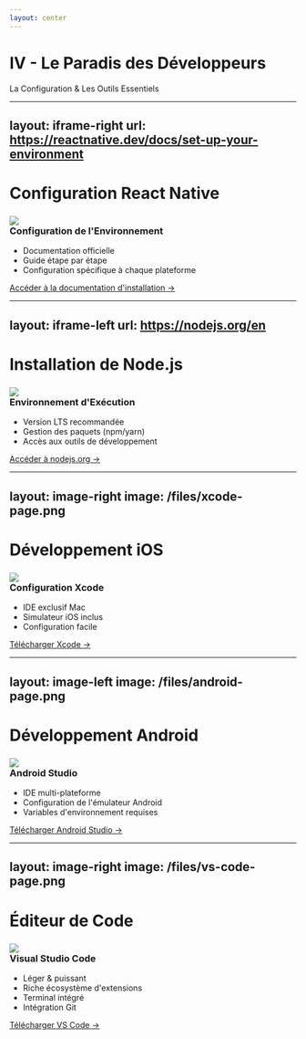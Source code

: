 ```yaml
---
layout: center
---
```


<div class="text-center">
  <h1 class="text-5xl font-bold mb-4 bg-gradient-to-r from-green-600 to-blue-500 bg-clip-text text-transparent">
   IV - Le Paradis des Développeurs
  </h1>
  <p class="text-xl text-gray-600">La Configuration & Les Outils Essentiels</p>
</div>

---
layout: iframe-right
url: https://reactnative.dev/docs/set-up-your-environment
---

<SectionTitle title="IV - Le Paradis des Développeurs"/>

<div class="flex flex-col gap-6">
  <h1 class="text-4xl font-bold">Configuration React Native</h1>
  <div class="text-xl leading-relaxed text-gray-700">
    <h3 class="font-bold mb-4 flex items-center gap-2">
      <div class="w-8 h-8">
        <img src="/images/react-native.svg" class="w-full h-full" />
      </div>
      Configuration de l'Environnement
    </h3>
    <ul class="space-y-2">
      <li>Documentation officielle</li>
      <li>Guide étape par étape</li>
      <li>Configuration spécifique à chaque plateforme</li>
    </ul>
    <div class="mt-4">
      <a href="https://reactnative.dev/docs/set-up-your-environment" class="text-blue-500 hover:text-blue-700 underline">
        Accéder à la documentation d'installation →
      </a>
    </div>
  </div>
</div>

---
layout: iframe-left
url: https://nodejs.org/en
---

<SectionTitle position="right" title="IV - Le Paradis des Développeurs"/>

<div class="flex flex-col gap-6">
  <h1 class="text-4xl font-bold">Installation de Node.js</h1>
  <div class="text-xl leading-relaxed text-gray-700">
    <h3 class="font-bold mb-4 flex items-center gap-2">
      <div class="w-8 h-8">
        <img src="/images/nodejs.svg" class="w-full h-full" />
      </div>
      Environnement d'Exécution
    </h3>
    <ul class="space-y-2">
      <li>Version LTS recommandée</li>
      <li>Gestion des paquets (npm/yarn)</li>
      <li>Accès aux outils de développement</li>
    </ul>
    <div class="mt-4">
      <a href="https://reactnative.dev/docs/set-up-your-environment" class="text-blue-500 hover:text-blue-700 underline">
        Accéder à nodejs.org →
      </a>
    </div>
  </div>
</div>

---
layout: image-right
image: /files/xcode-page.png
---

<SectionTitle title="IV - Le Paradis des Développeurs"/>

<div class="flex flex-col gap-6">
  <h1 class="text-4xl font-bold">Développement iOS</h1>
  <div class="text-xl leading-relaxed text-gray-700">
    <h3 class="font-bold mb-4 flex items-center gap-2">
      <div class="w-8 h-8">
        <img src="/images/xcode.svg" class="w-full h-full" />
      </div>
      Configuration Xcode
    </h3>
    <ul class="space-y-2">
      <li>IDE exclusif Mac</li>
      <li>Simulateur iOS inclus</li>
      <li>Configuration facile</li>
    </ul>
    <div class="mt-4">
      <a href="https://developer.apple.com/xcode/" class="text-blue-500 hover:text-blue-700 underline">
        Télécharger Xcode →
      </a>
    </div>
  </div>
</div>

---
layout: image-left
image: /files/android-page.png
---

<SectionTitle position="right" title="IV - Le Paradis des Développeurs"/>

<div class="flex flex-col gap-6">
  <h1 class="text-4xl font-bold">Développement Android</h1>
  <div class="text-xl leading-relaxed text-gray-700">
    <h3 class="font-bold mb-4 flex items-center gap-2">
      <div class="w-8 h-8">
        <img src="/images/android-studio.svg" class="w-full h-full" />
      </div>
      Android Studio
    </h3>
    <ul class="space-y-2">
      <li>IDE multi-plateforme</li>
      <li>Configuration de l'émulateur Android</li>
      <li>Variables d'environnement requises</li>
    </ul>
    <div class="mt-4">
      <a href="https://developer.android.com/studio" class="text-blue-500 hover:text-blue-700 underline">
        Télécharger Android Studio →
      </a>
    </div>
  </div>
</div>

---
layout: image-right
image: /files/vs-code-page.png
---

<SectionTitle title="IV - Le Paradis des Développeurs"/>

<div class="flex flex-col gap-6">
  <h1 class="text-4xl font-bold">Éditeur de Code</h1>
  <div class="text-xl leading-relaxed text-gray-700">
    <h3 class="font-bold mb-4 flex items-center gap-2">
      <div class="w-8 h-8">
        <img src="/images/vscode.svg" class="w-full h-full" />
      </div>
      Visual Studio Code
    </h3>
    <ul class="space-y-2">
      <li>Léger & puissant</li>
      <li>Riche écosystème d'extensions</li>
      <li>Terminal intégré</li>
      <li>Intégration Git</li>
    </ul>
    <div class="mt-4">
      <a href="https://code.visualstudio.com/download" class="text-blue-500 hover:text-blue-700 underline">
        Télécharger VS Code →
      </a>
    </div>
  </div>
</div>
